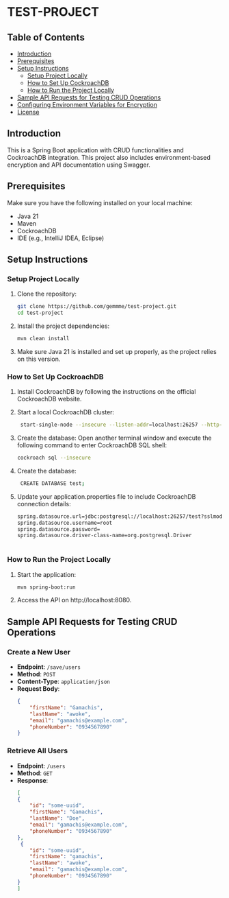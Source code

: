# TEST-PROJECT 

## Table of Contents
- [Introduction](#introduction)
- [Prerequisites](#prerequisites)
- [Setup Instructions](#setup-instructions)
  - [Setup Project Locally](#setup-Project-Locally)
  - [How to Set Up CockroachDB](#how-to-set-up-cockroachdb)
  - [How to Run the Project Locally](#how-to-run-the-project-locally)
- [Sample API Requests for Testing CRUD Operations](#sample-api-requests-for-testing-crud-operations)
- [Configuring Environment Variables for Encryption](#configuring-environment-variables-for-encryption)
- [License](#license)

## Introduction
This is a Spring Boot application with CRUD functionalities and CockroachDB integration. This project also includes environment-based encryption and API documentation using Swagger.

## Prerequisites
Make sure you have the following installed on your local machine:
- Java 21
- Maven
- CockroachDB
- IDE (e.g., IntelliJ IDEA, Eclipse)


## Setup Instructions

### Setup Project Locally
1. Clone the repository:
   ```bash
   git clone https://github.com/gemmme/test-project.git
   cd test-project

2. Install the project dependencies:
    ```bash
   mvn clean install

3. Make sure Java 21 is installed and set up properly, as the project relies on this version.

### How to Set Up CockroachDB
1. Install CockroachDB by following the instructions on the official CockroachDB website.
   
2. Start a local CockroachDB cluster:
    ```bash
     start-single-node --insecure --listen-addr=localhost:26257 --http-addr=localhost:3030
    
3. Create the database: Open another terminal window and execute the following command to enter CockroachDB SQL shell:
    ```bash
    cockroach sql --insecure

4. Create the database:
    ```bash
     CREATE DATABASE test;
5. Update your application.properties file to include CockroachDB connection details:
   ```bash
   spring.datasource.url=jdbc:postgresql://localhost:26257/test?sslmode=disable
   spring.datasource.username=root
   spring.datasource.password=
   spring.datasource.driver-class-name=org.postgresql.Driver
        
### How to Run the Project Locally

1. Start the application:
   ```bash
   mvn spring-boot:run

2. Access the API on http://localhost:8080.

## Sample API Requests for Testing CRUD Operations

### Create a New User
- **Endpoint**: `/save/users`
- **Method**: `POST`
- **Content-Type**: `application/json`
- **Request Body**:
   ```json
   {
       "firstName": "Gamachis",
       "lastName": "awoke",
       "email": "gamachis@example.com",
       "phoneNumber": "0934567890"
   }
### Retrieve All Users
- **Endpoint**: `/users`
- **Method**: `GET`
- **Response**:
   ```json
   [
   {
       "id": "some-uuid",
       "firstName": "Gamachis",
       "lastName": "Doe",
       "email": "gamachis@example.com",
       "phoneNumber": "0934567890"
   },
    {
       "id": "some-uuid",
       "firstName": "gamachis",
       "lastName": "awoke",
       "email": "gamachis@example.com",
       "phoneNumber": "0934567890"
   }
   ]

